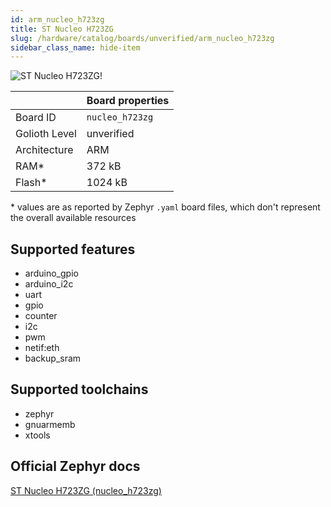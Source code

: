 ```yaml
---
id: arm_nucleo_h723zg
title: ST Nucleo H723ZG
slug: /hardware/catalog/boards/unverified/arm_nucleo_h723zg
sidebar_class_name: hide-item
---
```


[//]: # (This is an auto-generated file, do not edit! Changes to it will be lost upon re-generation)

![ST Nucleo H723ZG!](/img/boards/arm/nucleo_h723zg.jpg "ST Nucleo H723ZG")

|                | Board properties     |
| -------------  | -------------------- |
| Board ID       | `nucleo_h723zg` |
| Golioth Level  | unverified       |
| Architecture   | ARM |
| RAM*           | 372 kB |
| Flash*         | 1024 kB |

\* values are as reported by Zephyr `.yaml` board files, which don't represent the overall available resources



## Supported features

* arduino_gpio
* arduino_i2c
* uart
* gpio
* counter
* i2c
* pwm
* netif:eth
* backup_sram

## Supported toolchains

* zephyr
* gnuarmemb
* xtools

## Official Zephyr docs

[ST Nucleo H723ZG (nucleo_h723zg)](https://docs.zephyrproject.org/latest/boards/arm/nucleo_h723zg/doc/index.html)
